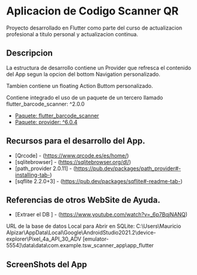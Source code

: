 # Aplicacion de Codigo Scanner QR

Proyecto desarrollado en Flutter como parte del curso de actualizacion profesional a titulo personal y actualizacion continua.

## Descripcion

La estructura de desarrollo contiene un Provider que refresca el contenido del App segun la opcion del bottom Navigation personalizado.

Tambien contiene un floating Action Buttom personalizado.

Contiene integrado el uso de un paquete de un tercero llamado flutter_barcode_scanner: ^2.0.0

- [Paquete: flutter_barcode_scanner](https://pub.dev/packages/flutter_barcode_scanner)
- [Paquete: provider: ^6.0.4 ](https://pub.dev/packages/provider)

## Recursos para el desarrollo del App.

- [Qrcode] - (https://www.qrcode.es/es/home/)
- [sqlitebrowser] - (https://sqlitebrowser.org/dl/)
- [path_provider 2.0.11] - (https://pub.dev/packages/path_provider#-installing-tab-)
- [sqflite 2.2.0+3] - (https://pub.dev/packages/sqflite#-readme-tab-)

## Referencias de otros WebSite de Ayuda.
- [Extraer el DB ] - (https://www.youtube.com/watch?v=_6p7BqjNANQ)

URL de la base de datos Local para Abrir en SQLite:
C:\Users\Mauricio Alpizar\AppData\Local\Google\AndroidStudio2021.2\device-explorer\Pixel_4a_API_30_ADV [emulator-5554]\data\data\com.example.tsw_scanner_app\app_flutter

## ScreenShots del App

